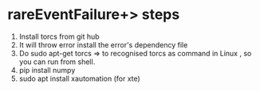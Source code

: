 # rareEventFailure+> steps 
1. Install torcs from git hub 
2. It will throw error install the error's dependency file 
3. Do sudo apt-get torcs => to recognised torcs as command in Linux , so you can run from shell. 
4. pip install numpy 
5. sudo apt install xautomation (for xte) 
